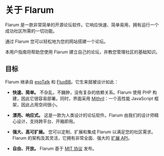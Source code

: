 # 关于 Flarum

Flarum 是一款非常简单的开源论坛软件。它响应快速、简单易用，拥有运行一个成功社区所需的一切功能。

通过 Flarum 您可以轻松地为您的网站搭建一个论坛。

本用户指南将帮助您使用 Flarum 建立自己的论坛，并教您管理社区的基础知识。

## 目标

Flarum 继承自 [esoTalk](https://github.com/esotalk/esoTalk) 和 [FluxBB](https://fluxbb.org)。它生来就被设计如此：

* **快速、简单。** 不杂乱，不臃肿，没有复杂的依赖关系。Flarum 使用 PHP 构建，因此它很容易部署。同时，界面采用 [Mithril](https://mithril.js.org)：一个高性能 JavaScript 框架，因此占用空间很小。

* **漂亮、响应式。** 这是一款为人类设计的论坛软件。Flarum 由我们的设计师精心设计，支持跨平台、开箱即用。

* **强大、高可扩展。** 您可以定制、扩展和集成 Flarum 以满足您的社区需求。Flarum 的架构及其灵活，它拥有非常全面、强大的 [扩展 API](https://docs.flarum.org/extend/)。

* **自由、开放。** Flarum 基于 [MIT 协议](https://github.com/flarum/flarum/blob/master/LICENSE) 发布。
